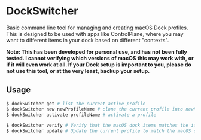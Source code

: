 # DockSwitcher

Basic command line tool for managing and creating macOS Dock profiles. This is designed to be used with apps
like ControlPlane, where you may want to different items in your dock based on different "contexts".

**Note: This has been developed for personal use, and has not been fully tested. I cannot verifying which versions
of macOS this may work with, or if it will even work at all. If your Dock setup is important to you, please do not use
this tool, or at the very least, backup your setup.**

## Usage

```bash
$ dockSwitcher get # list the current active profile
$ dockSwitcher new newProfileName # clone the current profile into newProfileName. THIS DOES NOT ACTIVATE THE PROFILE
$ dockSwitcher activate profileName # activate a profile

$ dockSwitcher verify # Verify that the macOS dock items matches the items specified in the active profile – mostly used for internal testing
$ dockSwitcher update # Update the current profile to match the macOS dock items – mostly used for internal testing
```
